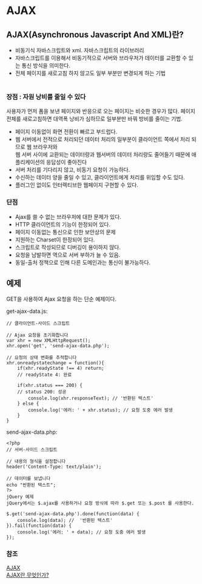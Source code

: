 # AJAX

## AJAX(Asynchronous Javascript And XML)란?
- 비동기식 자바스크립트와 xml. 자바스크립트의 라이브러리
- 자바스크립트를 이용해서 비동기적으로 서버와 브라우저가 데이터를 교환할 수 있는 통신 방식을 의미한다.
- 전체 페이지를 새로고침 하지 않고도 일부 부분만 변경되게 하는 기법<br><br>

### 장점 : 자원 낭비를 줄일 수 있다<br>
 사용자가 먼저 폼을 보낸 페이지와 반응으로 오는 페이지는 비슷한 경우가 많다. 페이지 전체를 새로고침하면 대역폭 낭비가 심하므로 일부분만 바꿔
 방비를 줄이는 기법.
- 페이지 이동없이 화면 전환이 빠르고 부드럽다.
- 웹 서버에서 전적으로 처리되던 데이터 처리의 일부분이 클라이언트 쪽에서 처리 되므로 웹 브라우저와 <br>
 웹 서버 사이에 교환되는 데이터량과 웹서버의 데이터 처리량도 줄어들기 때문에 애플리케이션의 응답성이 좋아진다 <br>
- 서버 처리를 기다리지 않고, 비동기 요청이 가능하다.
- 수신하는 데이터 양을 줄일 수 있고, 클라이언트에게 처리를 위임할 수도 있다.
- 플러그인 없이도 인터렉티브한 웹페이지 구현할 수 있다.
 
### 단점  <br> 
- Ajax를 쓸 수 없는 브라우저에 대한 문제가 있다.
- HTTP 클라이언트의 기능이 한정되어 있다.
- 페이지 이동없는 통신으로 인한 보안상의 문제
- 지원하는 Charset이 한정되어 있다.
- 스크립트로 작성되므로 디버깅이 용이하지 않다.
- 요청을 남발하면 역으로 서버 부하가 늘 수 있음.
- 동일-출처 정책으로 인해 다른 도메인과는 통신이 불가능하다.

## 예제
 GET을 사용하여 Ajax 요청을 하는 단순 예제이다.


get-ajax-data.js:
```
// 클라이언트-사이드 스크립트

// Ajax 요청을 초기화합니다
var xhr = new XMLHttpRequest();
xhr.open('get', 'send-ajax-data.php');

// 요청의 상태 변화를 추적합니다
xhr.onreadystatechange = function(){
	if(xhr.readyState !== 4) return;
	// readyState 4: 완료

	if(xhr.status === 200) {
    // status 200: 성공
		console.log(xhr.responseText); // '반환된 텍스트'
	} else {
		console.log('에러: ' + xhr.status); // 요청 도중 에러 발생
	}
}
```
send-ajax-data.php:
```
<?php
// 서버-사이드 스크립트

// 내용의 형식을 설정합니다
header('Content-Type: text/plain');

// 데이터를 보냅니다
echo "반환된 텍스트";
?>
jQuery 예제
jQuery에서는 $.ajax를 사용하거나 요청 방식에 따라 $.get 또는 $.post 를 사용한다.

$.get('send-ajax-data.php').done(function(data) {
    console.log(data); //  '반환된 텍스트'
}).fail(function(data) {
    console.log('에러: ' + data); // 요청 도중 에러 발생
});
```

### 참조
[AJAX](https://ko.wikipedia.org/wiki/Ajax, "Ajax link") <br>
[AJAX란 무엇인가?](https://velog.io/@surim014/AJAX%EB%9E%80-%EB%AC%B4%EC%97%87%EC%9D%B8%EA%B0%80, "Ajax link") <br>
